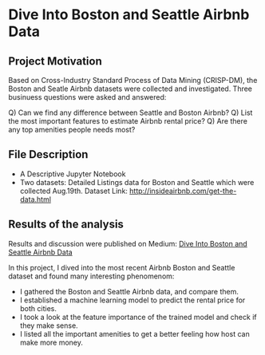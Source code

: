 # Dive Into Boston and Seattle Airbnb Data

## Project Motivation

Based on Cross-Industry Standard Process of Data Mining (CRISP-DM), the Boston and Seatle Airbnb datasets were collected and investigated.
Three businuess questions were asked and answered:

Q) Can we find any difference between Seattle and Boston Airbnb?
Q) List the most important features to estimate Airbnb rental price?
Q) Are there any top amenities people needs most?  

## File Description

- A Descriptive Jupyter Notebook
- Two datasets:
   Detailed Listings data for Boston and Seattle which were collected Aug.19th.
   Dataset Link: http://insideairbnb.com/get-the-data.html

## Results of the analysis

Results and discussion were published on Medium: [Dive Into Boston and Seattle Airbnb Data](https://medium.com/@malakar.abh/boston-and-seattle-airbnb-data-d60852afbb79)
   
In this project, I dived into the most recent Airbnb Boston and Seattle dataset and found many interesting phenomenom:
- I gathered the Boston and Seattle Airbnb data, and compare them.
- I established a machine learning model to predict the rental price for both cities.
- I took a look at the feature importance of the trained model and check if they make sense.
- I listed all the important amenities to get a better feeling how host can make more money.
